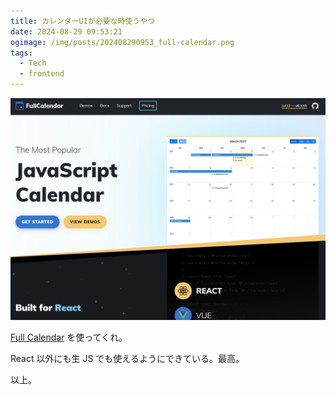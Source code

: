 ```yaml
---
title: カレンダーUIが必要な時使うやつ
date: 2024-08-29 09:53:21
ogimage: /img/posts/202408290953_full-calendar.png
tags:
  - Tech
  - frontend
---
```


![Full Calendar](/img/posts/202408290953/full-calendar.png)

[Full Calendar](https://fullcalendar.io/) を使ってくれ。

React 以外にも生 JS でも使えるようにできている。最高。

以上。
